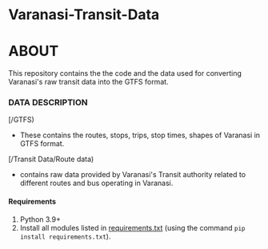 # Varanasi-Transit-Data
# ABOUT

This repository contains the the code and the data used for converting Varanasi's raw transit data into the GTFS format.



### DATA DESCRIPTION

[/GTFS)
- These contains the routes, stops, trips,  stop times, shapes of Varanasi in GTFS format.
   


[/Transit Data/Route data)

- contains raw data provided by Varanasi's Transit authority related to different routes and bus operating in Varanasi.


#### Requirements
1. Python 3.9+
2. Install all modules listed in [requirements.txt](requirements.txt) (using the command ```pip install requirements.txt```).

